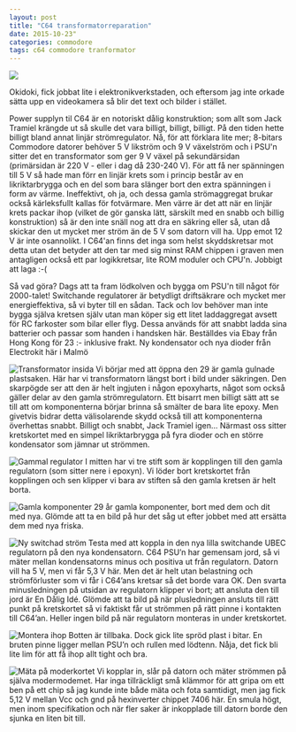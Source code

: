 ```yaml
---
layout: post
title: "C64 transformatorreparation"
date: 2015-10-23"
categories: commodore
tags: c64 commodore tranformator
---
```

![](/images/C64_brick_thumb.jpg)

Okidoki, fick jobbat lite i elektronikverkstaden, och eftersom jag inte orkade sätta upp en videokamera så blir det text och bilder i stället.

Power supplyn til C64 är en notoriskt dålig konstruktion; som allt som Jack Tramiel krängde ut så skulle det vara billigt, billigt, billigt. På den tiden hette billigt bland annat linjär strömregulator. Nå, för att förklara lite mer; 8-bitars Commodore datorer behöver 5 V likström och 9 V växelström och i PSU'n sitter det en transformator som ger 9 V växel på sekundärsidan (primärsidan är 220 V - eller i dag då 230-240 V). För att få ner spänningen till 5 V så hade man förr en linjär krets som i princip består av en likriktarbrygga och en del som bara slänger bort den extra spänningen i form av värme. Ineffektivt, oh ja, och dessa gamla strömaggregat brukar också kärleksfullt kallas för fotvärmare. Men värre är det att när en linjär krets packar ihop (vilket de gör ganska lätt, särskilt med en snabb och billig konstruktion) så är den inte snäll nog att dra en säkring eller så, utan då skickar den ut mycket mer ström än de 5 V som datorn vill ha. Upp emot 12 V är inte osannolikt. I C64'an finns det inga som helst skyddskretsar mot detta utan det betyder att den tar med sig minst RAM chippen i graven men antagligen också ett par logikkretsar, lite ROM moduler och CPU'n. Jobbigt att laga :-(



Så vad göra? Dags att ta fram lödkolven och bygga om PSU'n till något för 2000-talet! Switchande regulatorer är betydligt driftsäkrare och mycket mer energieffektiva, så vi byter till en sådan. Tack och lov behöver man inte bygga själva kretsen själv utan man köper sig ett litet laddaggregat avsett för RC farkoster som bilar eller flyg. Dessa används för att snabbt ladda sina batterier och passar som handen i handsken här. Beställdes via Ebay från Hong Kong för 23 :- inklusive frakt. Ny kondensator och nya dioder från Electrokit här i Malmö

![Transformator insida](/images/C64_brick_1-2015-10-20_18.46.24.jpg)
Vi börjar med att öppna den 29 är gamla gulnade plastsaken. Här har vi transformatorn längst bort i bild under säkringen. Den skarpögde ser att den är helt ingjuten i någon epoxyharts, något som också gäller delar av den gamla strömregulatorn. Ett bisarrt men billigt sätt att se till att om komponenterna börjar brinna så smälter de bara lite epoxy. Men givetvis bidrar detta välisolarende skydd också till att komponenterna överhettas snabbt. Billigt och snabbt, Jack Tramiel igen... Närmast oss sitter kretskortet med en simpel likriktarbrygga på fyra dioder och en större kondensator som jämnar ut strömmen.

![Gammal regulator](/images/C64_brick_2-2015-10-20_18.48.56.jpg)
I mitten har vi tre stift som är kopplingen till den gamla regulatorn (som sitter nere i epoxyn). Vi löder bort kretskortet från kopplingen och sen klipper vi bara av stiften så den gamla kretsen är helt borta.

![Gamla komponenter](/images/C64_brick_3-2015-10-20_18.59.49.jpg)
29 år gamla komponenter, bort med dem och dit med nya. Glömde att ta en bild på hur det såg ut efter jobbet med att ersätta dem med nya friska.

![Ny switchad ström](/images/C64_brick_4-2015-10-20_19.49.16.jpg)
Testa med att koppla in den nya lilla switchande UBEC regulatorn på ﻿den nya kondensatorn. C64 PSU’n har gemensam jord, så vi mäter mellan kondensatorns minus och positiva ut från regulatorn. Datorn vill ha 5 V, men vi får 5,3 V här. Men det är helt utan belastning och strömförluster som vi får i C64’ans kretsar så det borde vara OK. Den svarta minusledningen på utsidan av regulatorn klipper vi bort; att ansluta den till jord är En Dålig Idé. Glömde att ta bild på när plusledningen ansluts till rätt punkt på kretskortet så vi faktiskt får ut strömmen på rätt pinne i kontakten till C64’an. Heller ingen bild på när regulatorn monteras in under kretskortet.

![Montera ihop](/images/C64_brick_5-2015-10-20_20.17.09.jpg)
Botten är tillbaka. Dock gick lite spröd plast i bitar. En bruten pinne ligger mellan PSU’n och rullen med lödtenn. Nåja, det fick bli lite lim för att få ihop allt tight och bra.

![Mäta på moderkortet](/images/C64_brick_6-2015-10-20_20.46.23.jpg)
Vi kopplar in, slår på datorn och mäter strömmen på själva modermodemet. Har inga tillräckligt små klämmor för att gripa om ett ben på ett chip så jag kunde inte både mäta och fota samtidigt, men jag fick 5,12 V mellan Vcc och gnd på hexinverter chippet 7406 här. En smula högt, men inom specifikation och när fler saker är inkopplade till datorn borde den sjunka en liten bit till.